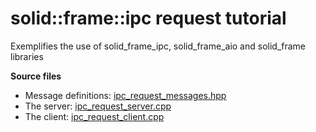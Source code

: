 # solid::frame::ipc request tutorial

Exemplifies the use of solid_frame_ipc, solid_frame_aio and solid_frame libraries

__Source files__
 * Message definitions: [ipc_request_messages.hpp](ipc_request_messages.hpp)
 * The server: [ipc_request_server.cpp](ipc_request_server.cpp)
 * The client: [ipc_request_client.cpp](ipc_request_client.cpp)
